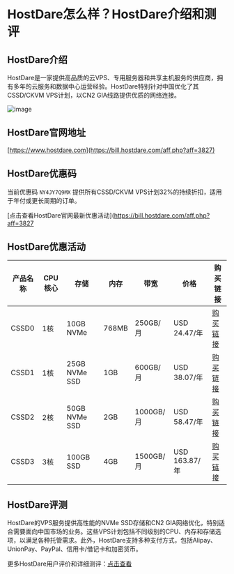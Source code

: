 # HostDare怎么样？HostDare介绍和测评

## HostDare介绍
HostDare是一家提供高品质的云VPS、专用服务器和共享主机服务的供应商，拥有多年的云服务和数据中心运营经验。HostDare特别针对中国优化了其CSSD/CKVM VPS计划，以CN2 GIA线路提供优质的网络连接。

![image](https://github.com/hai519159/HostDare/assets/169880944/ee6616ce-13c3-43d6-9401-9c76f913aa2a)

## HostDare官网地址
[https://www.hostdare.com](https://bill.hostdare.com/aff.php?aff=3827)

## HostDare优惠码
当前优惠码 `NY4JY7Q9MX` 提供所有CSSD/CKVM VPS计划32%的持续折扣，适用于年付或更长周期的订单。

[点击查看HostDare官网最新优惠活动](https://bill.hostdare.com/aff.php?aff=3827

## HostDare优惠活动

| 产品名称 | CPU核心 | 存储 | 内存  | 带宽          | 价格          | 购买链接 |
|----------|---------|------|-------|---------------|---------------|----------|
| CSSD0    | 1核     | 10GB NVMe | 768MB | 250GB/月       | USD 24.47/年 | [购买链接](https://bill.hostdare.com/aff.php?aff=3827&pid=112&promocode=NY4JY7Q9MX&billingcycle=annually) |
| CSSD1    | 1核     | 25GB NVMe SSD | 1GB   | 600GB/月       | USD 38.07/年 | [购买链接](https://bill.hostdare.com/aff.php?aff=3827&pid=106&promocode=NY4JY7Q9MX&billingcycle=annually) |
| CSSD2    | 2核     | 50GB NVMe SSD | 2GB   | 1000GB/月      | USD 58.47/年 | [购买链接](https://bill.hostdare.com/aff.php?aff=3827&pid=107&promocode=NY4JY7Q9MX&billingcycle=annually) |
| CSSD3    | 3核     | 100GB SSD | 4GB   | 1500GB/月      | USD 163.87/年 | [购买链接](https://bill.hostdare.com/aff.php?aff=3827&pid=108&promocode=NY4JY7Q9MX&billingcycle=annually) |

## HostDare评测
HostDare的VPS服务提供高性能的NVMe SSD存储和CN2 GIA网络优化，特别适合需要面向中国市场的业务。这些VPS计划包括不同级别的CPU、内存和存储选项，以满足各种托管需求。此外，HostDare支持多种支付方式，包括Alipay、UnionPay、PayPal、信用卡/借记卡和加密货币。

更多HostDare用户评价和详细测评：[点击查看](https://bill.hostdare.com/aff.php?aff=3827)
